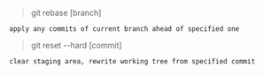 >git rebase [branch]

`apply any commits of current branch ahead of specified one`

>git reset --hard [commit]

`clear staging area, rewrite working tree from specified commit`